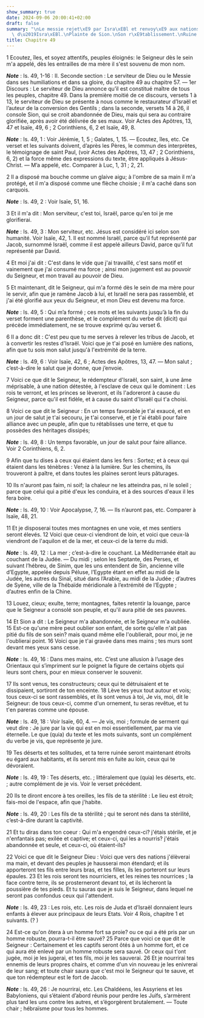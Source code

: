 ```yaml
---
show_summary: true
date: 2024-09-06 20:00:41+02:00
draft: false
summary: "\nLe messie rejet\xE9 par Isra\xEBl et renvoy\xE9 aux nations.\nD\xE9livrance\
  \ d\u2019Isra\xEBl.\nPlainte de Sion.\nSon r\xE9tablissement.\nRuine de ses ennemis.\n"
title: Chapitre 49
---
```





1 Ecoutez, îles, et soyez attentifs, peuples éloignés: le Seigneur dès le sein m'a appelé, dès les entrailles de ma mère il s'est souvenu de mon nom.

***Note*** :  Is. 49, 1-16 : II. Seconde section : Le serviteur de Dieu ou le Messie dans ses humiliations et dans sa gloire, du chapitre 49 au chapitre 57. ― 1er Discours : Le serviteur de Dieu annonce qu’il est constitué maître de tous les peuples, chapitre 49. Dans la première moitié de ce discours, versets 1 à 13, le serviteur de Dieu se présente à nous comme le restaurateur d’Israël et l’auteur de la conversion des Gentils ; dans la seconde, versets 14 à 26, il console Sion, qui se croit abandonnée de Dieu, mais qui sera au contraire glorifiée, après avoir été délivrée de ses maux. Voir Actes des Apôtres, 13, 47 et Isaïe, 49, 6 ; 2 Corinthiens, 6, 2 et Isaïe, 49, 8.

***Note*** :  Is. 49, 1 : Voir Jérémie, 1, 5 ; Galates, 1, 15. ― Ecoutez, îles, etc. Ce verset et les suivants doivent, d’après les Pères, le commun des interprètes, le témoignage de saint Paul, (voir Actes des Apôtres, 13, 47 ; 2 Corinthiens, 6, 2) et la force même des expressions du texte, être appliqués à Jésus-Christ. ― M’a appelé, etc. Comparer à Luc, 1, 31 ; 2, 21.


2 Il a disposé ma bouche comme un glaive aigu; à l'ombre de sa main il m'a protégé, et il m'a disposé comme une flèche choisie ; il m'a caché dans son carquois.

***Note*** :  Is. 49, 2 : Voir Isaïe, 51, 16.

3 Et il m'a dit : Mon serviteur, c'est toi, Israël, parce qu'en toi je me glorifierai.

***Note*** :  Is. 49, 3 : Mon serviteur, etc. Jésus est considéré ici selon son humanité. Voir Isaïe, 42, 1. Il est nommé Israël, parce qu’il fut représenté par Jacob, surnommé Israël, comme il est appelé ailleurs David, parce qu’il fut représenté par David.


4 Et moi j'ai dit : C'est dans le vide que j'ai travaillé, c'est sans motif et vainement que j'ai consumé ma force ; ainsi mon jugement est au pouvoir du Seigneur, et mon travail au pouvoir de Dieu.


5 Et maintenant, dit le Seigneur, qui m'a formé dès le sein de ma mère pour le servir, afin que je ramène Jacob à lui, et Israël ne sera pas rassemblé, et j'ai été glorifié aux yeux du Seigneur, et mon Dieu est devenu ma force.

***Note*** :  Is. 49, 5 : Qui m’a formé ; ces mots et les suivants jusqu’à la fin du verset forment une parenthèse, et le complément du verbe dit (dicit) qui précède immédiatement, ne se trouve exprimé qu’au verset 6.


6 Il a donc dit : C'est peu que tu me serves à relever les tribus de Jacob, et à convertir les restes d'Israël. Voici que je t'ai posé en lumière des nations, afin que tu sois mon salut jusqu'à l'extrémité de la terre.

***Note*** :  Is. 49, 6 : Voir Isaïe, 42, 6 ; Actes des Apôtres, 13, 47. ― Mon salut ; c’est-à-dire le salut que je donne, que j’envoie.


7 Voici ce que dit le Seigneur, le rédempteur d'Israël, son saint, à une âme méprisable, à une nation détestée, à l'esclave de ceux qui le dominent : Les rois te verront, et les princes se lèveront, et ils l'adoreront à cause du Seigneur, parce qu'il est fidèle, et à cause du saint d'Israël qui t'a choisi.


8 Voici ce que dit le Seigneur : En un temps favorable je t'ai exaucé, et en un jour de salut je t'ai secouru, je t'ai conservé, et je t'ai établi pour faire alliance avec un peuple, afin que tu rétablisses une terre, et que tu possèdes des héritages dissipés;

***Note*** :  Is. 49, 8 : Un temps favorable, un jour de salut pour faire alliance. Voir 2 Corinthiens, 6, 2.

9 Afin que tu dises à ceux qui étaient dans les fers : Sortez; et à ceux qui étaient dans les ténèbres : Venez à la lumière. Sur les chemins, ils trouveront à paître, et dans toutes les plaines seront leurs pâturages.


10 Ils n'auront pas faim, ni soif; la chaleur ne les atteindra pas, ni le soleil ; parce que celui qui a pitié d'eux les conduira, et à des sources d'eaux il les fera boire.

***Note*** :  Is. 49, 10 : Voir Apocalypse, 7, 16. ― Ils n’auront pas, etc. Comparer à Isaïe, 48, 21.


11 Et je disposerai toutes mes montagnes en une voie, et mes sentiers seront élevés. 12 Voici que ceux-ci viendront de loin, et voici que ceux-là viendront de l'aquilon et de la mer, et ceux-ci de la terre du midi.

***Note*** :  Is. 49, 12 : La mer ; c’est-à-dire le couchant. La Méditerranée était au couchant de la Judée. ― Du midi ; selon les Septante, des Perses, et suivant l’hébreu, de Sinim, que les uns entendent de Sin, ancienne ville d’Egypte, appelée depuis Péluse, l’Egypte étant en effet au midi de la Judée, les autres du Sinaï, situé dans l’Arabie, au midi de la Judée ; d’autres de Syène, ville de la Thébaïde méridionale à l’extrémité de l’Egypte ; d’autres enfin de la Chine.

13 Louez, cieux; exulte, terre; montagnes, faites retentir la louange, parce que le Seigneur a consolé son peuple, et qu'il aura pitié de ses pauvres.


14 Et Sion a dit : Le Seigneur m'a abandonnée, et le Seigneur m'a oubliée. 15 Est-ce qu'une mère peut oublier son enfant, de sorte qu'elle n'ait pas pitié du fils de son sein? mais quand même elle l'oublierait, pour moi, je ne l'oublierai point. 16 Voici que je t'ai gravée dans mes mains ; tes murs sont devant mes yeux sans cesse.

***Note*** :  Is. 49, 16 : Dans mes mains, etc. C’est une allusion à l’usage des Orientaux qui s’impriment sur le poignet la figure de certains objets qui leurs sont chers, pour en mieux conserver le souvenir.


17 Ils sont venus, tes constructeurs; ceux qui te détruisaient et te dissipaient, sortiront de ton enceinte. 18 Lève tes yeux tout autour et vois; tous ceux-ci se sont rassemblés, et ils sont venus à toi, Je vis, moi, dit le Seigneur: de tous ceux-ci, comme d'un ornement, tu seras revêtue, et tu t'en pareras comme une épouse.

***Note*** :  Is. 49, 18 : Voir Isaïe, 60, 4. ― Je vis, moi ; formule de serment qui veut dire : Je jure par la vie qui est en moi essentiellement, par ma vie éternelle. Le que (quia) du texte et les mots suivants, sont un complément du verbe je vis, que représente je jure.


19 Tes déserts et tes solitudes, et ta terre ruinée seront maintenant étroits eu égard aux habitants, et ils seront mis en fuite au loin, ceux qui te dévoraient.

***Note*** :  Is. 49, 19 : Tes déserts, etc. ; littéralement que (quia) les déserts, etc. ; autre complément de je vis. Voir le verset précédent.


20 Ils te diront encore à tes oreilles, les fils de ta stérilité : Le lieu est étroit; fais-moi de l'espace, afin que j'habite.

***Note*** :  Is. 49, 20 : Les fils de ta stérilité ; qui te seront nés dans ta stérilité, c’est-à-dire durant la captivité.

21 Et tu diras dans ton coeur : Qui m'a engendré ceux-ci? j'étais stérile, et je n'enfantais pas; exilée et captive; et ceux-ci, qui les a nourris? j'étais abandonnée et seule, et ceux-ci, où étaient-ils?


22 Voici ce que dit le Seigneur Dieu : Voici que vers des nations j'élèverai ma main, et devant des peuples je hausserai mon étendard; et ils apporteront tes fils entre leurs bras, et tes filles, ils les porteront sur leurs épaules. 23 Et les rois seront tes nourriciers, et les reines tes nourrices ; la face contre terre, ils se prosterneront devant toi, et ils lécheront la poussière de tes pieds. Et tu sauras que je suis le Seigneur, dans lequel ne seront pas confondus ceux qui l'attendent.

***Note*** :  Is. 49, 23 : Les rois, etc. Les rois de Juda et d’Israël donnaient leurs enfants à élever aux principaux de leurs Etats. Voir 4 Rois, chapitre 1 et suivants. (? )


24 Est-ce qu'on ôtera à un homme fort sa proie? ou ce qui a été pris par un homme robuste, pourra-t-il être sauvé? 25 Parce que voici ce que dit le Seigneur : Certainement et les captifs seront ôtés à un homme fort, et ce qui aura été enlevé par un homme robuste sera sauvé. Or ceux qui t'ont jugée, moi je les jugerai, et tes fils, moi je les sauverai. 26 Et je nourrirai tes ennemis de leurs propres chairs, et comme d'un vin nouveau je les enivrerai de leur sang; et toute chair saura que c'est moi le Seigneur qui te sauve, et que ton rédempteur est le fort de Jacob.

***Note*** :  Is. 49, 26 : Je nourrirai, etc. Les Chaldéens, les Assyriens et les Babyloniens, qui s’étaient d’abord réunis pour perdre les Juifs, s’armèrent plus tard les uns contre les autres, et s’égorgèrent brutalement. ― Toute chair ; hébraïsme pour tous les hommes.

